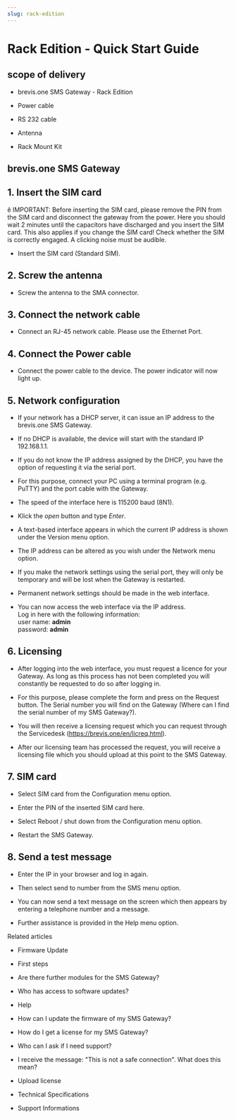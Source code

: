 ```yaml
---
slug: rack-edition
---
```


# Rack Edition - Quick Start Guide

## scope of delivery

  * brevis.one SMS Gateway - Rack Edition

  * Power cable

  * RS 232 cable

  * Antenna

  * Rack Mount Kit

## brevis.one SMS Gateway

## 1\. Insert the SIM card

ê IMPORTANT: Before inserting the SIM card, please remove the PIN from the SIM
card and disconnect the gateway from the power. Here you should wait 2 minutes
until the capacitors have discharged and you insert the SIM card. This also
applies if you change the SIM card! Check whether the SIM is correctly
engaged. A clicking noise must be audible.

  * Insert the SIM card (Standard SIM).

## 2\. Screw the antenna

  * Screw the antenna to the SMA connector.

## 3\. Connect the network cable

  * Connect an RJ-45 network cable. Please use the Ethernet Port.

## 4\. Connect the Power cable

  * Connect the power cable to the device. The power indicator will now light up.

## 5\. Network configuration

  * If your network has a DHCP server, it can issue an IP address to the brevis.one SMS Gateway.

  * If no DHCP is available, the device will start with the standard IP 192.168.1.1.

  * If you do not know the IP address assigned by the DHCP, you have the option of requesting it via the serial port.

  * For this purpose, connect your PC using a terminal program (e.g. PuTTY) and the port cable with the Gateway.

  * The speed of the interface here is 115200 baud (8N1).

  * Klick the _open_ button and type _Enter_.

  * A text-based interface appears in which the current IP address is shown under the Version menu option.

  * The IP address can be altered as you wish under the Network menu option.

  * If you make the network settings using the serial port, they will only be temporary and will be lost when the Gateway is restarted.

  * Permanent network settings should be made in the web interface.

  * You can now access the web interface via the IP address.   
Log in here with the following information:  
user name: **admin**  
password: **admin**

## 6\. Licensing

  * After logging into the web interface, you must request a licence for your Gateway. As long as this process has not been completed you will constantly be requested to do so after logging in.

  * For this purpose, please complete the form and press on the Request button. The Serial number you will find on the Gateway (Where can I find the serial number of my SMS Gateway?).

  * You will then receive a licensing request which you can request through the Servicedesk (https://brevis.one/en/licreq.html).

  * After our licensing team has processed the request, you will receive a licensing file which you should upload at this point to the SMS Gateway.

## 7\. SIM card

  * Select SIM card from the Configuration menu option.

  * Enter the PIN of the inserted SIM card here.

  * Select Reboot / shut down from the Configuration menu option.

  * Restart the SMS Gateway.

## 8\. Send a test message

  * Enter the IP in your browser and log in again.

  * Then select send to number from the SMS menu option.

  * You can now send a text message on the screen which then appears by entering a telephone number and a message.

  * Further assistance is provided in the Help menu option.

Related articles

  * Firmware Update

  * First steps 

  * Are there further modules for the SMS Gateway?
  * Who has access to software updates?

  * Help

  * How can I update the firmware of my SMS Gateway?

  * How do I get a license for my SMS Gateway?

  * Who can I ask if I need support?

  * I receive the message: "This is not a safe connection". What does this mean?

  * Upload license

  * Technical Specifications
  * Support Informations

